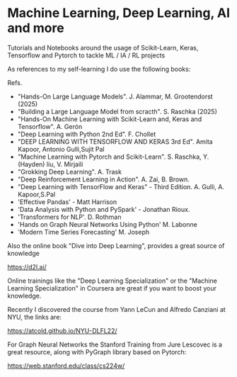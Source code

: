 # Machine Learning, Deep Learning, AI and more

Tutorials and Notebooks around the usage of Scikit-Learn, Keras, Tensorflow and Pytorch to tackle ML / IA / RL projects

As references to my self-learning I do use the following books:

Refs. 
- "Hands-On Large Language Models". J. Alammar, M. Grootendorst (2025)
- "Building a Large Language Model from scracth". S. Raschka (2025)
- "Hands-On Machine Learning with Scikit-Learn and, Keras and Tensorflow". A. Gerón
- "Deep Learning with Python 2nd Ed". F. Chollet
- "DEEP LEARNING WITH TENSORFLOW AND KERAS 3rd Ed". Amita Kapoor, Antonio Gulli,Sujit Pal
- "Machine Learning with Pytorch and Scikit-Learn". S. Raschka, Y. (Hayden) liu, V. Mirjaili
- "Grokking Deep Learning". A. Trask
- "Deep Reinforcement Learning in Action". A. Zai, B. Brown.
- "Deep Learning with TensorFlow and Keras" - Third Edition. A. Gulli, A. Kapoor,S.Pal
- 'Effective Pandas' - Matt Harrison
- 'Data Analysis with Python and PySpark' - Jonathan Rioux.
- 'Transformers for NLP'. D. Rothman
- 'Hands on Graph Neural Networks Using Python' M. Labonne
- 'Modern Time Series Forecasting' M. Joseph

Also the online book "Dive into Deep Learning", provides a great source of knowledge

https://d2l.ai/

Online trainings like the "Deep Learning Specialization" or the "Machine Learning Specialization" in Coursera are great if you want to boost your knowledge.

Recently I discovered the course from Yann LeCun and Alfredo Canziani at NYU, the links are:

<url> https://atcold.github.io/NYU-DLFL22/ <url>

For Graph Neural Networks the Stanford Training from Jure Lescovec is a great resource, along with PyGraph library based on Pytorch:
  
https://web.stanford.edu/class/cs224w/

